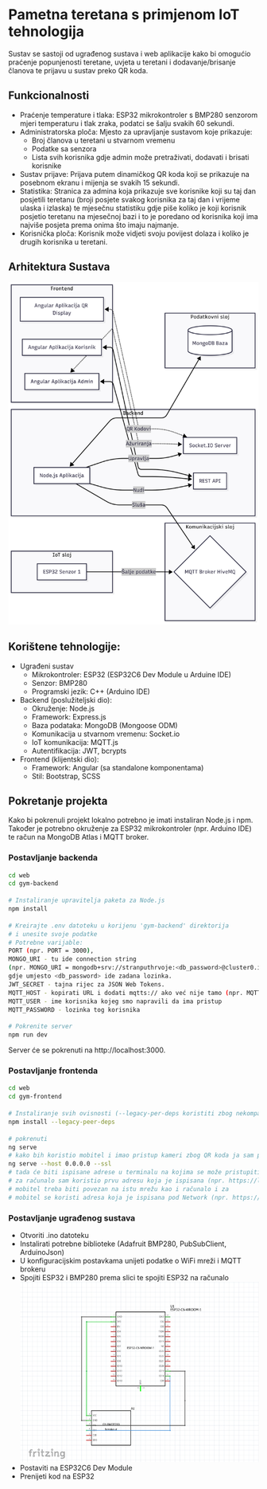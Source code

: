 # Pametna teretana s primjenom IoT tehnologija

Sustav se sastoji od ugrađenog sustava i web aplikacije kako bi omogućio praćenje popunjenosti teretane, uvjeta u teretani i dodavanje/brisanje članova te prijavu u sustav preko QR koda.

## Funkcionalnosti 
- Praćenje temperature i tlaka: ESP32 mikrokontroler s BMP280 senzorom mjeri temperaturu i tlak zraka, podatci se šalju svakih 60 sekundi.
- Administratorska ploča: Mjesto za upravljanje sustavom koje prikazuje:
   - Broj članova u teretani u stvarnom vremenu
   - Podatke sa senzora
   - Lista svih korisnika gdje admin može pretraživati, dodavati i brisati korisnike
- Sustav prijave: Prijava putem dinamičkog QR koda koji se prikazuje na posebnom ekranu i mijenja se svakih 15 sekundi.
- Statistika: Stranica za admina koja prikazuje sve korisnike koji su taj dan posjetili teretanu (broji posjete svakog korisnika za taj dan i vrijeme ulaska i izlaska) te mjesečnu statistiku gdje piše koliko je koji korisnik posjetio teretanu na mjesečnoj bazi i to je
poredano od korisnika koji ima najviše posjeta prema onima što imaju najmanje.
- Korisnička ploča: Korisnik može vidjeti svoju povijest dolaza i koliko je drugih korisnika u teretani.

## Arhitektura Sustava

![Arhitektura sustava](slike/ArhitekturaSustava1.png)


## Korištene tehnologije:
- Ugrađeni sustav
  - Mikrokontroler: ESP32 (ESP32C6 Dev Module u Arduine IDE)
  - Senzor: BMP280
  - Programski jezik: C++ (Arduino IDE)
- Backend (poslužiteljski dio):
  - Okruženje: Node.js
  - Framework: Express.js
  - Baza podataka: MongoDB (Mongoose ODM)
  - Komunikacija u stvarnom vremenu: Socket.io
  - IoT komunikacija: MQTT.js
  - Autentifikacija: JWT, bcrypts
- Frontend (klijentski dio):
  - Framework: Angular (sa standalone komponentama)
  - Stil: Bootstrap, SCSS

## Pokretanje projekta
Kako bi pokrenuli projekt lokalno potrebno je imati instaliran Node.js i npm. Također je potrebno okruženje za ESP32 mikrokontroler (npr. Arduino IDE) te račun na MongoDB Atlas i MQTT broker.

### Postavljanje backenda
```bash # Pozicioniranje u backend direktorij
cd web
cd gym-backend

# Instaliranje upravitelja paketa za Node.js
npm install

# Kreirajte .env datoteku u korijenu 'gym-backend' direktorija
# i unesite svoje podatke
# Potrebne varijable:
PORT (npr. PORT = 3000),
MONGO_URI - tu ide connection string
(npr. MONGO_URI = mongodb+srv://stranputhrvoje:<db_password>@cluster0.inu69pd.mongodb.net/?retryWrites=true&w=majority&appName=Cluster0),
gdje umjesto <db_password> ide zadana lozinka.
JWT_SECRET - tajna rijec za JSON Web Tokens.
MQTT_HOST - kopirati URL i dodati mqtts:// ako već nije tamo (npr. MQTT_HOST = mqtts://01474c2b69ac4bb1b42021127163ed17.s1.eu.hivemq.cloud).
MQTT_USER - ime korisnika kojeg smo napravili da ima pristup
MQTT_PASSWORD - lozinka tog korisnika 

# Pokrenite server
npm run dev
```
Server će se pokrenuti na http://localhost:3000.

### Postavljanje frontenda
```bash #U novom terminalu, pozicionirat se frontend direktorij
cd web
cd gym-frontend

# Instaliranje svih ovisnosti (--legacy-per-deps koristiti zbog nekompatibilnosti verzija)
npm install --legacy-peer-deps

# pokrenuti
ng serve
# kako bih koristio mobitel i imao pristup kameri zbog QR koda ja sam pokretao s
ng serve --host 0.0.0.0 --ssl
# tada će biti ispisane adrese u terminalu na kojima se može pristupiti web aplikaciji
# za računalo sam koristio prvu adresu koja je ispisana (npr. https://localhost:4200/)
# mobitel treba biti povezan na istu mrežu kao i računalo i za
# mobitel se koristi adresa koja je ispisana pod Network (npr. https://<ip_adresa>:4200/)

```
### Postavljanje ugrađenog sustava
- Otvoriti .ino datoteku
- Instalirati potrebne biblioteke (Adafruit BMP280, PubSubClient, ArduinoJson)
- U konfiguracijskim postavkama unijeti podatke o WiFi mreži i MQTT brokeru
- Spojiti ESP32 i BMP280 prema slici te spojiti ESP32 na računalo
  ![Shema sustava](slike/Skica.png)
- Postaviti na ESP32C6 Dev Module
- Prenijeti kod na ESP32
  

